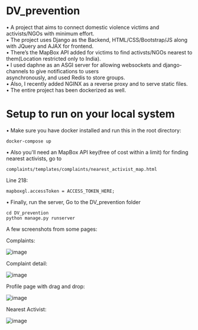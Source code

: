 # DV_prevention

• A project that aims to connect domestic violence victims and activists/NGOs with minimum effort.<br>
• The project uses Django as the Backend, HTML/CSS/Bootstrap/JS along with JQuery and AJAX for frontend.<br>
• There’s the MapBox API added for victims to find activsts/NGOs nearest to them(Location restricted only to India).<br>
• I used daphne as an ASGI server for allowing websockets and django-channels to give notifications to users<br>
asynchronously, and used Redis to store groups.<br>
• Also, I recently added NGINX as a reverse proxy and to serve static files. <br>
• The entire project has been dockerized as well.

# Setup to run on your local system

• Make sure you have docker installed and run this in the root directory:
```
docker-compose up
```
• Also you'll need an MapBox API key(free of cost within a limit) for finding nearest activists, go to
```
complaints/templates/complaints/nearest_activist_map.html
```
Line 218:
```
mapboxgl.accessToken = ACCESS_TOKEN_HERE;
```

• Finally, run the server, Go to the DV_prevention folder
```
cd DV_prevention
python manage.py runserver
```
A few screenshots from some pages:

Complaints:

![image](https://user-images.githubusercontent.com/72970106/218266271-ede2e738-a127-4dc5-9be7-39c83aaddd5c.png)

Complaint detail:

![image](https://user-images.githubusercontent.com/72970106/218266254-9a4ae287-d12c-4ce7-998f-4b2016efa745.png)

Profile page with drag and drop: 

![image](https://user-images.githubusercontent.com/72970106/218266294-d80b0eeb-7c7a-48e7-b238-18fc2deac263.png)

Nearest Activist:

![image](https://user-images.githubusercontent.com/72970106/218266220-1c1d3e37-96b3-47bc-8cb3-d7d88f2eeb7b.png)

